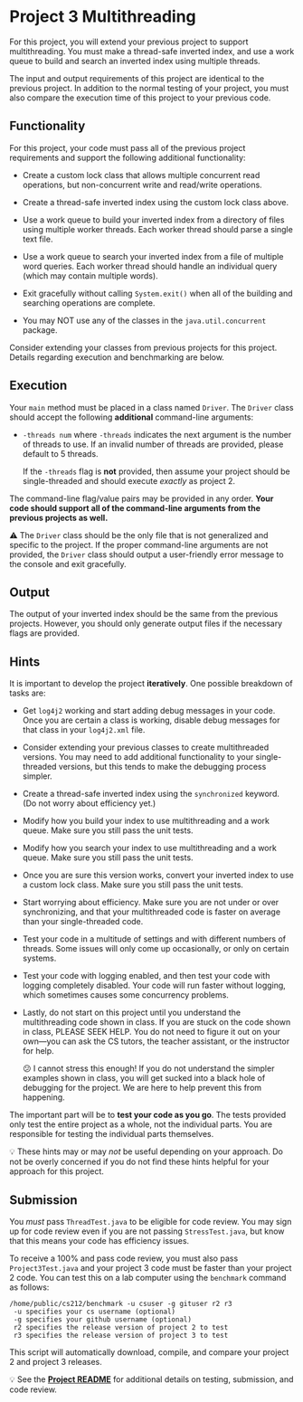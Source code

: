 Project 3 Multithreading
=================================================

For this project, you will extend your previous project to support multithreading. You must make a thread-safe inverted index, and use a work queue to build and search an inverted index using multiple threads.

The input and output requirements of this project are identical to the previous project. In addition to the normal testing of your project, you must also compare the execution time of this project to your previous code.

## Functionality ##

For this project, your code must pass all of the previous project requirements and support the following additional functionality:

- Create a custom lock class that allows multiple concurrent read operations, but non-concurrent write and read/write operations.

- Create a thread-safe inverted index using the custom lock class above.

- Use a work queue to build your inverted index from a directory of files using multiple worker threads. Each worker thread should parse a single text file.

- Use a work queue to search your inverted index from a file of multiple word queries. Each worker thread should handle an individual query (which may contain multiple words).

- Exit gracefully without calling `System.exit()` when all of the building and searching operations are complete.

- You may NOT use any of the classes in the `java.util.concurrent` package.

Consider extending your classes from previous projects for this project. Details regarding execution and benchmarking are below.

## Execution ##

Your `main` method must be placed in a class named `Driver`. The `Driver` class should accept the following **additional** command-line arguments:

- `-threads num` where `-threads` indicates the next argument is the number of threads to use. If an invalid number of threads are provided, please default to 5 threads.

  If the `-threads` flag is **not** provided, then assume your project should be single-threaded and should execute _exactly_ as project 2.

The command-line flag/value pairs may be provided in any order. **Your code should support all of the command-line arguments from the previous projects as well.**

:warning: The `Driver` class should be the only file that is not generalized and specific to the project. If the proper command-line arguments are not provided, the `Driver` class should output a user-friendly error message to the console and exit gracefully.

## Output ##

The output of your inverted index should be the same from the previous projects. However, you should only generate output files if the necessary flags are provided.

## Hints ##

It is important to develop the project **iteratively**. One possible breakdown of tasks are:

- Get `log4j2` working and start adding debug messages in your code. Once you are certain a class is working, disable debug messages for that class in your `log4j2.xml` file.

- Consider extending your previous classes to create multithreaded versions. You may need to add additional functionality to your single-threaded versions, but this tends to make the debugging process simpler.

- Create a thread-safe inverted index using the `synchronized` keyword. (Do not worry about efficiency yet.)

- Modify how you build your index to use multithreading and a work queue. Make sure you still pass the unit tests.

- Modify how you search your index to use multithreading and a work queue. Make sure you still pass the unit tests.

- Once you are sure this version works, convert your inverted index to use a custom lock class. Make sure you still pass the unit tests.

- Start worrying about efficiency. Make sure you are not under or over synchronizing, and that your multithreaded code is faster on average than your single-threaded code.

- Test your code in a multitude of settings and with different numbers of threads. Some issues will only come up occasionally, or only on certain systems.

- Test your code with logging enabled, and then test your code with logging completely disabled. Your code will run faster without logging, which sometimes causes some concurrency problems.

- Lastly, do not start on this project until you understand the multithreading code shown in class. If you are stuck on the code shown in class, PLEASE SEEK HELP. You do not need to figure it out on your own—you can ask the CS tutors, the teacher assistant, or the instructor for help.

  :confused: I cannot stress this enough! If you do not understand the simpler examples shown in class, you will get sucked into a black hole of debugging for the project. We are here to help prevent this from happening.

The important part will be to **test your code as you go**. The tests provided only test the entire project as a whole, not the individual parts. You are responsible for testing the individual parts themselves.

:bulb: These hints may or may _not_ be useful depending on your approach. Do not be overly concerned if you do not find these hints helpful for your approach for this project.

## Submission ##

You _must_ pass `ThreadTest.java` to be eligible for code review. You may sign up for code review even if you are not passing `StressTest.java`, but know that this means your code has efficiency issues.

To receive a 100% and pass code review, you must also pass `Project3Test.java` and your project 3 code must be faster than your project 2 code. You can test this on a lab computer using the `benchmark` command as follows:

```
/home/public/cs212/benchmark -u csuser -g gituser r2 r3
 -u specifies your cs username (optional)
 -g specifies your github username (optional)
 r2 specifies the release version of project 2 to test
 r3 specifies the release version of project 3 to test
```

This script will automatically download, compile, and compare your project 2 and project 3 releases.

:bulb: See the **[Project README](../README.md)** for additional details on testing, submission, and code review.
